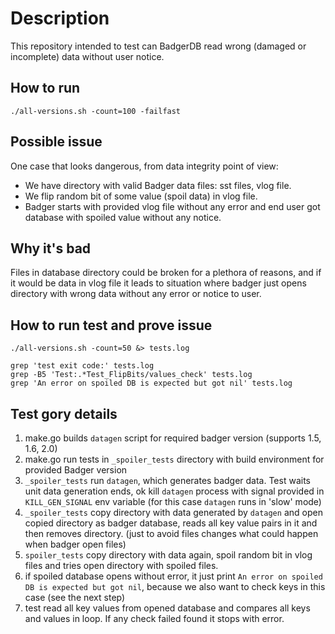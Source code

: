 # Description

This repository intended to test can BadgerDB read wrong (damaged or incomplete) data without user notice.

## How to run

    ./all-versions.sh -count=100 -failfast

## Possible issue

One case that looks dangerous, from data integrity point of view:

* We have directory with valid Badger data files: sst files, vlog file.
* We flip random bit of some value (spoil data) in vlog file.
* Badger starts with provided vlog file without any error and end user got database with spoiled value without any notice.

## Why it's bad

Files in database directory could be broken for a plethora of reasons, and if it would be data in vlog file it leads to situation where badger just opens directory with wrong data  without any error or notice to user.

## How to run test and prove issue

    ./all-versions.sh -count=50 &> tests.log

    grep 'test exit code:' tests.log
    grep -B5 'Test:.*Test_FlipBits/values_check' tests.log
    grep 'An error on spoiled DB is expected but got nil' tests.log


## Test gory details

1. make.go builds `datagen` script for required badger version (supports 1.5, 1.6, 2.0)
2. make.go run tests in `_spoiler_tests` directory with build environment for provided Badger version
3. `_spoiler_tests` run `datagen`, which generates badger data. Test waits unit data generation ends, ok kill `datagen` process with signal provided in `KILL_GEN_SIGNAL` env variable (for this case `datagen` runs in 'slow' mode)
4. `_spoiler_tests` copy directory with data generated by `datagen` and open copied directory as badger database, reads all key value pairs in it and then removes directory. (just to avoid files changes what could happen when badger open files)
5. `spoiler_tests` copy directory with data again, spoil random bit in vlog files and tries open directory with spoiled files.
6. if spoiled database opens without error, it just print `An error on spoiled DB is expected but got nil`, because we also want to check keys in this case (see the next step)
7. test read all key values from opened database and compares all keys and values in loop. If any check failed found it stops with error.
